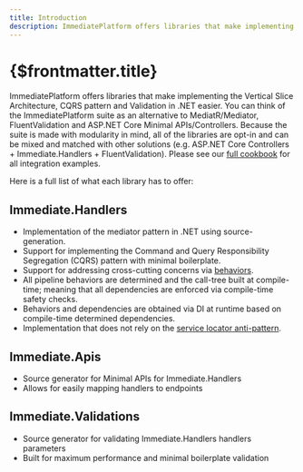 ```yaml
---
title: Introduction
description: ImmediatePlatform offers libraries that make implementing the Vertical Slice Architecture, CQRS pattern and Validation in .NET easier. You can think of the ImmediatePlatform suite as an alternative to MediatR/Mediator, FluentValidation and ASP.NET Core Minimal APIs/Controllers.
---
```


# {$frontmatter.title}

<script>
    import GitHubBadge from '$lib/components/GitHubBadge.svelte';
    import GitHubBadgeCollection from '$lib/components/GitHubBadgeCollection.svelte';
</script>

ImmediatePlatform offers libraries that make implementing the Vertical Slice Architecture, CQRS pattern and Validation in .NET easier. You can think of the ImmediatePlatform suite as an alternative to MediatR/Mediator, FluentValidation and ASP.NET Core Minimal APIs/Controllers. Because the suite is made with modularity in mind, all of the libraries are opt-in and can be mixed and matched with other solutions (e.g. ASP.NET Core Controllers + Immediate.Handlers + FluentValidation). Please see our [full cookbook](/docs/cookbook/the-cookbook) for all integration examples.

Here is a full list of what each library has to offer:

## Immediate.Handlers

<GitHubBadgeCollection>
    <GitHubBadge src="https://img.shields.io/nuget/v/Immediate.Handlers.svg" href="https://www.nuget.org/packages/Immediate.Handlers/" alt="Immediate.Handlers NuGet badge" />
    <GitHubBadge src="https://img.shields.io/github/release/ImmediatePlatform/Immediate.Handlers.svg" href="https://GitHub.com/ImmediatePlatform/Immediate.Handlers/releases/" alt="Immediate.Handlers GitHub Release badge" />
    <GitHubBadge src="https://img.shields.io/github/license/ImmediatePlatform/Immediate.Handlers.svg" href="https://github.com/ImmediatePlatform/Immediate.Handlers/blob/master/license.txt" alt="Immediate.Handlers MIT license badge" />
</GitHubBadgeCollection>

- Implementation of the mediator pattern in .NET using source-generation.
- Support for implementing the Command and Query Responsibility Segregation (CQRS) pattern with minimal boilerplate.
- Support for addressing cross-cutting concerns via [behaviors](/docs/Immediate.Handlers/creating-behaviors).
- All pipeline behaviors are determined and the call-tree built at compile-time; meaning that all dependencies are enforced via compile-time safety checks.
- Behaviors and dependencies are obtained via DI at runtime based on compile-time determined dependencies.
- Implementation that does not rely on the [service locator anti-pattern](https://blog.ploeh.dk/2010/02/03/ServiceLocatorisanAnti-Pattern/).

## Immediate.Apis

<GitHubBadgeCollection>
    <GitHubBadge src="https://img.shields.io/nuget/v/Immediate.Apis.svg" href="https://www.nuget.org/packages/Immediate.Apis/" alt="Immediate.Apis NuGet badge" />
    <GitHubBadge src="https://img.shields.io/github/release/ImmediatePlatform/Immediate.Apis.svg" href="https://GitHub.com/ImmediatePlatform/Immediate.Apis/releases/" alt="Immediate.Apis GitHub Release badge" />
    <GitHubBadge src="https://img.shields.io/github/license/ImmediatePlatform/Immediate.Apis.svg" href="https://github.com/ImmediatePlatform/Immediate.Apis/blob/master/license.txt" alt="Immediate.Apis MIT license badge" />
</GitHubBadgeCollection>

- Source generator for Minimal APIs for Immediate.Handlers
- Allows for easily mapping handlers to endpoints

## Immediate.Validations

<GitHubBadgeCollection>
    <GitHubBadge src="https://img.shields.io/nuget/v/Immediate.Validations.svg" href="https://www.nuget.org/packages/Immediate.Validations/" alt="Immediate.Validations NuGet badge" />
    <GitHubBadge src="https://img.shields.io/github/release/ImmediatePlatform/Immediate.Validations.svg" href="https://GitHub.com/ImmediatePlatform/Immediate.Validations/releases/" alt="Immediate.Validations GitHub Release badge" />
    <GitHubBadge src="https://img.shields.io/github/license/ImmediatePlatform/Immediate.Validations.svg" href="https://github.com/ImmediatePlatform/Immediate.Validations/blob/master/license.txt" alt="Immediate.Validations MIT license badge" />
</GitHubBadgeCollection>

- Source generator for validating Immediate.Handlers handlers parameters
- Built for maximum performance and minimal boilerplate validation
